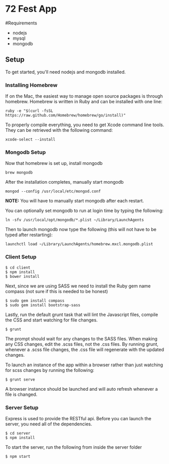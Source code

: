 72 Fest App
===========


#Requirements

* nodejs
* mysql
* mongodb

## Setup

To get started,  you'll need nodejs and mongodb installed.

### Installing Homebrew

If on the Mac, the easiest way to manage open source packages is through homebrew. Homebrew is written in Ruby and can be installed with one line:

```
ruby -e "$(curl -fsSL https://raw.github.com/Homebrew/homebrew/go/install)"
```

To properly compile everything, you need to get Xcode command line tools. They can be retrieved with the following command:

```
xcode-select --install
```

### Mongodb Setup

Now that homebrew is set up, install mongodb

```
brew mongodb
```

After the installation completes, manually start mongodb

```
mongod --config /usr/local/etc/mongod.conf
```

**NOTE:** You will have to manually start mongodb after each restart.

You can optionally set mongodb to run at login time by typing the following:

```
ln -sfv /usr/local/opt/mongodb/*.plist ~/Library/LaunchAgents
```

Then to launch mongodb now type the following (this will not have to be typed after restarting):

```
launchctl load ~/Library/LaunchAgents/homebrew.mxcl.mongodb.plist
```


### Client Setup

```
$ cd client
$ npm install
$ bower install
```

Next, since we are using SASS we need to install the Ruby gem name compass (not sure if this is needed to be honest)

```
$ sudo gem install compass
$ sudo gem install bootstrap-sass
```

Lastly, run the default grunt task that will lint the Javascript files, compile the CSS and start watching for file changes.

```
$ grunt
```

The prompt should wait for any changes to the SASS files. When making any CSS changes, edit the .scss files, not the .css files. By running grunt, whenever a .scss file changes, the .css file will regenerate with the updated changes.


To launch an instance of the app within a browser rather than just watching for scss changes by running the following:

```
$ grunt serve
```

A browser instance should be launched and will auto refresh whenever a file is changed.

### Server Setup
Express is used to provide the RESTful api. Before you can launch the server, you need all of the dependencies.

```
$ cd server
$ npm install
```

To start the server, run the following from inside the server folder

```
$ npm start
```

